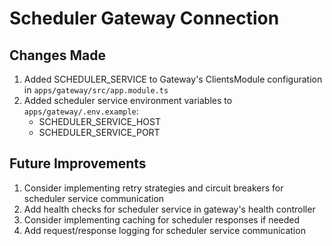 # Scheduler Gateway Connection

## Changes Made
1. Added SCHEDULER_SERVICE to Gateway's ClientsModule configuration in `apps/gateway/src/app.module.ts`
2. Added scheduler service environment variables to `apps/gateway/.env.example`:
   - SCHEDULER_SERVICE_HOST
   - SCHEDULER_SERVICE_PORT

## Future Improvements
1. Consider implementing retry strategies and circuit breakers for scheduler service communication
2. Add health checks for scheduler service in gateway's health controller
3. Consider implementing caching for scheduler responses if needed
4. Add request/response logging for scheduler service communication
